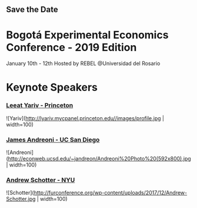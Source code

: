 ## Save the Date

# Bogotá Experimental Economics Conference - 2019 Edition

January 10th - 12th 
Hosted by REBEL @Universidad del Rosario

# Keynote Speakers

### [Leeat Yariv - Princeton](http://lyariv.mycpanel.princeton.edu//)
![Yariv](http://lyariv.mycpanel.princeton.edu//images/profile.jpg | width=100)

### [James Andreoni - UC San Diego](http://econweb.ucsd.edu/~jandreon/)
![Andreoni](http://econweb.ucsd.edu/~jandreon/Andreoni%20Photo%20(592x800).jpg | width=100)

### [Andrew Schotter - NYU](https://as.nyu.edu/content/nyu-as/as/faculty/andrew-schotter.html)
![Schotter](http://furconference.org/wp-content/uploads/2017/12/Andrew-Schotter.jpg | width=100)

